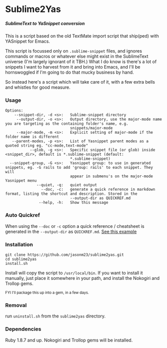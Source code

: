 # Sublime2Yas

##### SublimeText to YaSnippet conversion

This is a script based on the old TextMate import script that
ship(ped) with YASnippet for Emacs.

This script is focussed only on `.sublime-snippet` files, and ignores
commands or macros or whatever else might exist in the SublimeText
universe (I'm largely ignorant of it TBH.)  What I do know is there's
a lot of snippets I want to harvest from it and bring into Emacs, and
I'll be hornswoggled if I'm going to do that mucky business by hand.

So instead here's a script which will take care of it, with a few
extra bells and whistles for good measure.

### Usage

    Options:
        --snippet-dir, -d <s>:   Sublime-snippet directory
         --output-dir, -o <s>:   Output directory, use the major-mode name you are targeting as the containing folder's name, e.g.
                                 snippets/major-mode
         --major-mode, -m <s>:   Explicit setting of major-mode if the folder name is different
       --parent-modes, -p <s>:   List of Yasnippet parent modes as a quoted string eg. "cc-mode,text-mode"
               --glob, -g <s>:   Specific snippet file (or glob) inside <snippet_dir>, default is *.sublime-snippet (default:
                                 *.sublime-snippet)
      --snippet-group, -G <s>:   Yasnippet group: to use in generated snippets, eg. -G rails to add 'group: rails' to each snippet. They will
                                 appear in submenu's on the major-mode Yasnippet menu
                  --quiet, -q:   quiet output
                    --doc, -c:   generate a quick reference in markdown format, listing the shortcut and description. Stored in the
                                 --output-dir as QUICKREF.md
                   --help, -h:   Show this message


### Auto Quickref

When using the `--doc` or `-c` option a quick reference / cheatsheet
is generated in the `--output-dir` as `QUICKREF.md`. [See this example](https://gist.github.com/jasonm23/6396154)

### Installation

    git clone https://github.com/jasonm23/sublime2yas.git
    cd sublime2yas
    install.sh

Install will copy the script to `/usr/local/bin`. If you want to install 
it manually, just place it somewhere in your path, and install the Nokogiri and
Trollop gems.

<sup>FYI I'll package this up into a gem, in a few days.</sup>

### Removal

run `uninstall.sh` from the `sublime2yas` directory. 

### Dependencies

Ruby 1.8.7 and up.  Nokogiri and Trollop gems will be installed.
